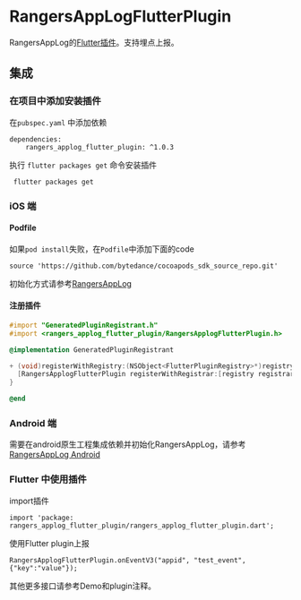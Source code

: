 # RangersAppLogFlutterPlugin

 RangersAppLog的[Flutter插件](https://pub.dev/packages/rangers_applog_flutter_plugin)。支持埋点上报。
 
##  集成

### 在项目中添加安装插件
在`pubspec.yaml` 中添加依赖
```
dependencies:
    rangers_applog_flutter_plugin: ^1.0.3
```
 
执行 `flutter packages get` 命令安装插件
```
 flutter packages get  
```

### iOS 端
#### Podfile
如果`pod install`失败，在`Podfile`中添加下面的code
```
source 'https://github.com/bytedance/cocoapods_sdk_source_repo.git'
```
初始化方式请参考[RangersAppLog](https://github.com/bytedance/RangersAppLog)
 
#### 注册插件
```objective-c
#import "GeneratedPluginRegistrant.h"
#import <rangers_applog_flutter_plugin/RangersApplogFlutterPlugin.h>

@implementation GeneratedPluginRegistrant

+ (void)registerWithRegistry:(NSObject<FlutterPluginRegistry>*)registry {
  [RangersApplogFlutterPlugin registerWithRegistrar:[registry registrarForPlugin:@"RangersApplogFlutterPlugin"]];
}

@end
```

### Android 端
需要在android原生工程集成依赖并初始化RangersAppLog，请参考[RangersAppLog Android](https://datarangers.com.cn/datarangers/help/doc?lid=1097&did=10942)

  
### Flutter 中使用插件 
import插件

```
import 'package: rangers_applog_flutter_plugin/rangers_applog_flutter_plugin.dart';
```

使用Flutter plugin上报

 ```
 RangersApplogFlutterPlugin.onEventV3("appid", "test_event", {"key":"value"});
 ```

其他更多接口请参考Demo和plugin注释。

